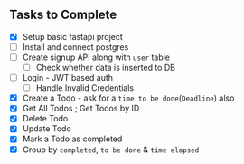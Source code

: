 ## Tasks to Complete

-[x] Setup basic fastapi project
-[ ] Install and connect postgres
-[ ] Create ⁠signup API along with `user` table
    -[ ] Check whether data is inserted to DB
-[ ] Login - JWT based auth
    -[ ] Handle Invalid Credentials
-[x] ⁠Create a Todo - ask for a `time to be done`(`Deadline`) also
-[x] Get All Todos ; Get Todos by ID 
-[x] ⁠Delete Todo
-[x] ⁠Update Todo
-[x] ⁠Mark a Todo as completed
-[x] Group by `completed`, `to be done` & `time elapsed`
